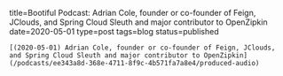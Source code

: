 
title=Bootiful Podcast: Adrian Cole, founder or co-founder of Feign, JClouds, and Spring Cloud Sleuth and major contributor to OpenZipkin
date=2020-05-01
type=post
tags=blog
status=published
~~~~~~
[(2020-05-01) Adrian Cole, founder or co-founder of Feign, JClouds, and Spring Cloud Sleuth and major contributor to OpenZipkin](/podcasts/ee343a8d-368e-4711-8f9c-4b571fa7a8e4/produced-audio) 
            